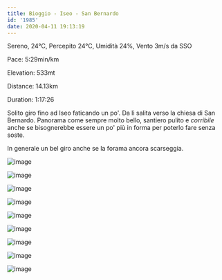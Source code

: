 ```yaml
---
title: Bioggio - Iseo - San Bernardo
id: '1985'
date: 2020-04-11 19:13:19
---
```


Sereno, 24°C, Percepito 24°C, Umidità 24%, Vento 3m/s da SSO

Pace: 5:29min/km

Elevation: 533mt

Distance: 14.13km

Duration: 1:17:26

Solito giro fino ad Iseo faticando un po'. Da lì salita verso la chiesa di San Bernardo. Panorama come sempre molto bello, santiero pulito e _corribile_ anche se bisognerebbe essere un po' più in forma per poterlo fare senza soste.

In generale un bel giro anche se la forama ancora scarseggia.

![image](/images/2021/08/IMG_1886.jpg)

![image](/images/2021/08/IMG_1887.jpg)

![image](/images/2021/08/IMG_1888.jpg)

![image](/images/2021/08/IMG_1889.jpg)

![image](/images/2021/08/IMG_1890.jpg)

![image](/images/2021/08/IMG_1892.jpg)

![image](/images/2021/08/IMG_1893.jpg)

![image](/images/2021/08/IMG_1894.jpg)

 ![image](/images/2021/08/20200411-activity-map.png)